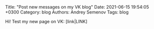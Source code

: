Title: "Post new messages on my VK blog"
Date: 2021-06-15 19:54:05 +0300
Category: blog
Authors: Andrey Semenov
Tags: blog

Hi! Test my new page on VK: [link|LINK]

[LINK]: https://github.com/romkatv/powerlevel10k
